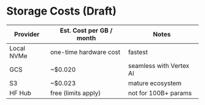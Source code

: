 # Storage Costs (Draft)

| Provider | Est. Cost per GB / month | Notes |
|----------|--------------------------|-------|
| Local NVMe | one-time hardware cost | fastest |
| GCS | ~$0.020 | seamless with Vertex AI |
| S3 | ~$0.023 | mature ecosystem |
| HF Hub | free (limits apply) | not for 100B+ params |
